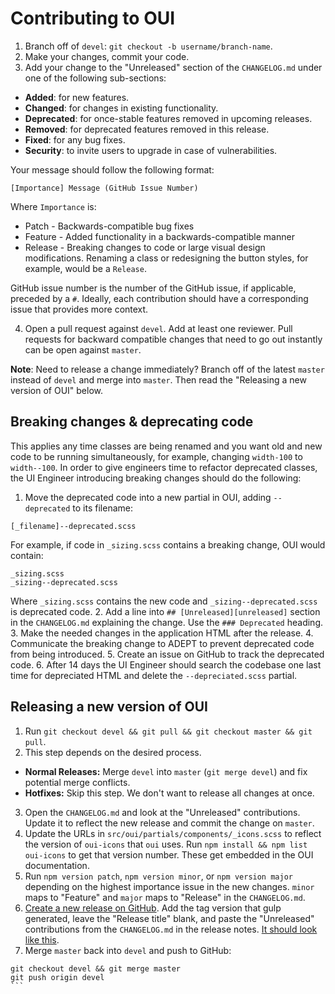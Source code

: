 # Contributing to OUI

1. Branch off of `devel`: `git checkout -b username/branch-name`.
2. Make your changes, commit your code.
3. Add your change to the "Unreleased" section of the `CHANGELOG.md` under one of the following sub-sections:
  * **Added**: for new features.
  * **Changed**: for changes in existing functionality.
  * **Deprecated**: for once-stable features removed in upcoming releases.
  * **Removed**: for deprecated features removed in this release.
  * **Fixed**: for any bug fixes.
  * **Security**: to invite users to upgrade in case of vulnerabilities.

  Your message should follow the following format:

  ```
  [Importance] Message (GitHub Issue Number)
  ```

  Where `Importance` is:

  * Patch - Backwards-compatible bug fixes
  * Feature - Added functionality in a backwards-compatible manner
  * Release - Breaking changes to code or large visual design modifications. Renaming a class or redesigning the button styles, for example, would be a `Release`.

  GitHub issue number is the number of the GitHub issue, if applicable, preceded by a `#`. Ideally, each contribution should have a corresponding issue that provides more context.

4. Open a pull request against `devel`. Add at least one reviewer. Pull requests for backward compatible changes that need to go out instantly can be open against `master`.

**Note**: Need to release a change immediately? Branch off of the latest `master` instead of `devel` and merge into `master`. Then read the "Releasing a new version of OUI" below.

## Breaking changes & deprecating code

This applies any time classes are being renamed and you want old and new code to be running simultaneously, for example, changing `width-100` to `width--100`. In order to give engineers time to refactor deprecated classes, the UI Engineer introducing breaking changes should do the following:

1. Move the deprecated code into a new partial in OUI, adding `--deprecated` to its filename:

  ```
  [_filename]--deprecated.scss
  ```

  For example, if code in `_sizing.scss` contains a breaking change, OUI would contain:

  ```
  _sizing.scss
  _sizing--deprecated.scss
  ```

  Where `_sizing.scss` contains the new code and `_sizing--deprecated.scss` is deprecated code.
2. Add a line into `## [Unreleased][unreleased]` section in the `CHANGELOG.md` explaining the change. Use the `### Deprecated` heading.
3. Make the needed changes in the application HTML after the release.
4. Communicate the breaking change to ADEPT to prevent deprecated code from being introduced.
5. Create an issue on GitHub to track the deprecated code.
6. After 14 days the UI Engineer should search the codebase one last time for depreciated HTML and delete the `--depreciated.scss` partial.

## Releasing a new version of OUI

1. Run `git checkout devel && git pull && git checkout master && git pull`.
2. This step depends on the desired process.
  - **Normal Releases:** Merge `devel` into `master` (`git merge devel`) and fix potential merge conflicts.
  - **Hotfixes:** Skip this step. We don't want to release all changes at once.
3. Open the `CHANGELOG.md` and look at the "Unreleased" contributions. Update it to reflect the new release and commit the change on `master`.
4. Update the URLs in `src/oui/partials/components/_icons.scss` to reflect the version of `oui-icons` that `oui` uses. Run `npm install && npm list oui-icons` to get that version number. These get embedded in the OUI documentation.
5. Run `npm version patch`, `npm version minor`, or `npm version major` depending on the highest importance issue in the new changes. `minor` maps to "Feature" and `major` maps to "Release" in the `CHANGELOG.md`.
6. [Create a new release on GitHub](https://github.com/optimizely/oui/releases/new). Add the tag version that gulp generated, leave the "Release title" blank, and paste the "Unreleased" contributions from the `CHANGELOG.md` in the release notes. [It should look like this](https://www.dropbox.com/s/1nln5ttbxfbacuv/Screenshot%202015-09-02%2011.31.21.png).
7. Merge `master` back into `devel` and push to GitHub:
````
git checkout devel && git merge master
git push origin devel
```
